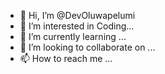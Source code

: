 - 👋 Hi, I’m @DevOluwapelumi
- 👀 I’m interested in Coding...
- 🌱 I’m currently learning ...
- 💞️ I’m looking to collaborate on ...
- 📫 How to reach me ...

<!---
DevOluwapelumi/DevOluwapelumi is a ✨ special ✨ repository because its `README.md` (this file) appears on your GitHub profile.
You can click the Preview link to take a look at your changes.
--->

